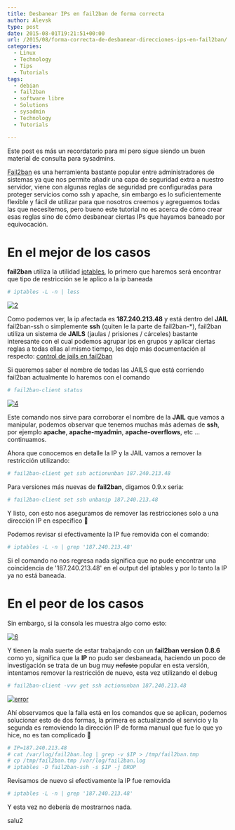 ```yaml
---
title: Desbanear IPs en fail2ban de forma correcta
author: Alevsk
type: post
date: 2015-08-01T19:21:51+00:00
url: /2015/08/forma-correcta-de-desbanear-direcciones-ips-en-fail2ban/
categories:
  - Linux
  - Technology
  - Tips
  - Tutorials
tags:
  - debian
  - fail2ban
  - software libre
  - Solutions
  - sysadmin
  - Technology
  - Tutorials

---
```

Este post es más un recordatorio para mí pero sigue siendo un buen material de consulta para sysadmins.

[Fail2ban][1] es una herramienta bastante popular entre administradores de sistemas ya que nos permite añadir una capa de seguridad extra a nuestro servidor, viene con algunas reglas de seguridad pre configuradas para proteger servicios como ssh y apache, sin embargo es lo suficientemente flexible y fácil de utilizar para que nosotros creemos y agreguemos todas las que necesitemos, pero bueno este tutorial no es acerca de cómo crear esas reglas sino de cómo desbanear ciertas IPs que hayamos baneado por equivocación.

# En el mejor de los casos

**fail2ban** utiliza la utilidad [iptables](https://en.wikipedia.org/wiki/Iptables), lo primero que haremos será encontrar que tipo de restricción se le aplico a la ip baneada

```bash
# iptables -L -n | less
```

[![2](/images/2.jpg)](http://www.alevsk.com/2015/08/forma-correcta-de-desbanear-direcciones-ips-en-fail2ban/2-2/)

Como podemos ver, la ip afectada es **187.240.213.48** y está dentro del **JAIL** fail2ban-ssh o simplemente **ssh** (quiten le la parte de fail2ban-*), fail2ban utiliza un sistema de **JAILS** (jaulas / prisiones / cárceles) bastante interesante con el cual podemos agrupar ips en grupos y aplicar ciertas reglas a todas ellas al mismo tiempo, les dejo más documentación al respecto: [control de jails en fail2ban](http://www.fail2ban.org/wiki/index.php/Commands#JAIL_CONTROL)

Si queremos saber el nombre de todas las JAILS que está corriendo fail2ban actualmente lo haremos con el comando

```bash
# fail2ban-client status
```

[![4](/images/4.jpg)](http://www.alevsk.com/2015/08/forma-correcta-de-desbanear-direcciones-ips-en-fail2ban/attachment/4/)

Este comando nos sirve para corroborar el nombre de la **JAIL** que vamos a manipular, podemos observar que tenemos muchas más ademas de **ssh**, por ejemplo **apache**, **apache-myadmin**, **apache-overflows**, etc … continuamos.

Ahora que conocemos en detalle la IP y la JAIL vamos a remover la restricción utilizando:

```bash
# fail2ban-client get ssh actionunban 187.240.213.48
```

Para versiones más nuevas de **fail2ban**, digamos 0.9.x seria:

```bash
# fail2ban-client set ssh unbanip 187.240.213.48
```

Y listo, con esto nos aseguramos de remover las restricciones solo a una dirección IP en específico 🙂

Podemos revisar si efectivamente la IP fue removida con el comando:

```bash
# iptables -L -n | grep '187.240.213.48'
```

Si el comando no nos regresa nada significa que no pude encontrar una coincidencia de '187.240.213.48' en el output del iptables y por lo tanto la IP ya no está baneada.

# En el peor de los casos

Sin embargo, si la consola les muestra algo como esto:

[![6](/images/6.jpg)](http://www.alevsk.com/2015/08/forma-correcta-de-desbanear-direcciones-ips-en-fail2ban/attachment/6/)

Y tienen la mala suerte de estar trabajando con un **fail2ban version 0.8.6** como yo, significa que la **IP** no pudo ser desbaneada, haciendo un poco de investigación se trata de un bug muy <del datetime="2015-08-01T18:30:47+00:00">nefasto</del> popular en esta versión, intentamos remover la restricción de nuevo, esta vez utilizando el debug

```bash
# fail2ban-client -vvv get ssh actionunban 187.240.213.48
```

[![error](/images/error.jpg)](http://www.alevsk.com/2015/08/forma-correcta-de-desbanear-direcciones-ips-en-fail2ban/error/)

Ahí observamos que la falla está en los comandos que se aplican, podemos solucionar esto de dos formas, la primera es actualizando el servicio y la segunda es removiendo la dirección IP de forma manual que fue lo que yo hice, no es tan complicado 🙂

```bash
# IP=187.240.213.48  
# cat /var/log/fail2ban.log | grep -v $IP > /tmp/fail2ban.tmp  
# cp /tmp/fail2ban.tmp /var/log/fail2ban.log  
# iptables -D fail2ban-ssh -s $IP -j DROP
```

Revisamos de nuevo si efectivamente la IP fue removida

```bash
# iptables -L -n | grep '187.240.213.48'
```

Y esta vez no debería de mostrarnos nada.

salu2

 [1]: http://www.fail2ban.org/wiki/index.php/Main_Page